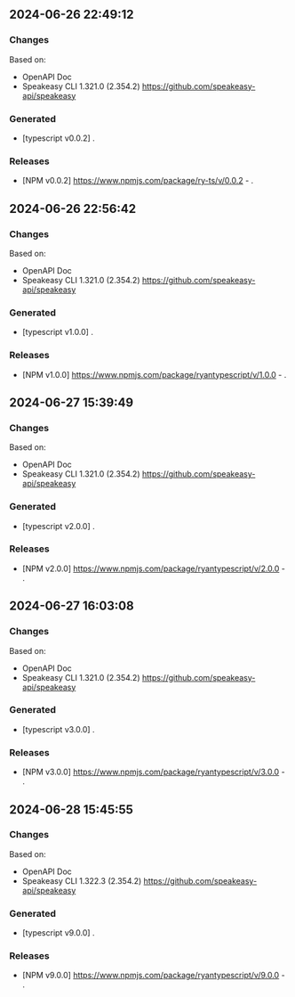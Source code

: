 

## 2024-06-26 22:49:12
### Changes
Based on:
- OpenAPI Doc  
- Speakeasy CLI 1.321.0 (2.354.2) https://github.com/speakeasy-api/speakeasy
### Generated
- [typescript v0.0.2] .
### Releases
- [NPM v0.0.2] https://www.npmjs.com/package/ry-ts/v/0.0.2 - .

## 2024-06-26 22:56:42
### Changes
Based on:
- OpenAPI Doc  
- Speakeasy CLI 1.321.0 (2.354.2) https://github.com/speakeasy-api/speakeasy
### Generated
- [typescript v1.0.0] .
### Releases
- [NPM v1.0.0] https://www.npmjs.com/package/ryantypescript/v/1.0.0 - .

## 2024-06-27 15:39:49
### Changes
Based on:
- OpenAPI Doc  
- Speakeasy CLI 1.321.0 (2.354.2) https://github.com/speakeasy-api/speakeasy
### Generated
- [typescript v2.0.0] .
### Releases
- [NPM v2.0.0] https://www.npmjs.com/package/ryantypescript/v/2.0.0 - .

## 2024-06-27 16:03:08
### Changes
Based on:
- OpenAPI Doc  
- Speakeasy CLI 1.321.0 (2.354.2) https://github.com/speakeasy-api/speakeasy
### Generated
- [typescript v3.0.0] .
### Releases
- [NPM v3.0.0] https://www.npmjs.com/package/ryantypescript/v/3.0.0 - .

## 2024-06-28 15:45:55
### Changes
Based on:
- OpenAPI Doc  
- Speakeasy CLI 1.322.3 (2.354.2) https://github.com/speakeasy-api/speakeasy
### Generated
- [typescript v9.0.0] .
### Releases
- [NPM v9.0.0] https://www.npmjs.com/package/ryantypescript/v/9.0.0 - .